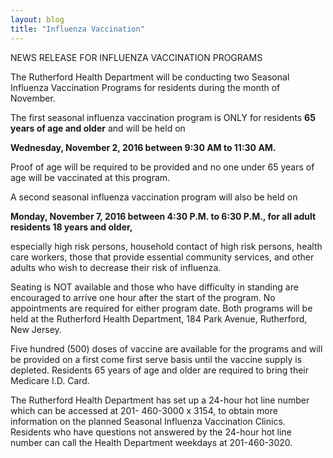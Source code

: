 ```yaml
---
layout: blog
title: "Influenza Vaccination"
---
```


NEWS RELEASE FOR INFLUENZA VACCINATION PROGRAMS

The Rutherford Health Department will be conducting two Seasonal Influenza Vaccination Programs for residents during the month of November.

The first seasonal influenza vaccination program is ONLY for residents **65 years of age and older** and will be held on

**Wednesday, November 2, 2016 between 9:30 AM to 11:30 AM.** 

Proof of age will be required to be provided and no one under 65 years of age will be vaccinated at this program.

A second seasonal influenza vaccination program will also be held on 

**Monday, November 7, 2016 between 4:30 P.M. to 6:30 P.M., for all adult residents 18 years and older,**

especially high risk persons, household contact of high risk persons, health care workers, those that provide essential community services, and other adults who wish to decrease their risk of influenza.

Seating is NOT available and those who have difficulty in standing are encouraged to arrive one hour after the start of the program. No appointments are required for either program date. Both programs will be held at the Rutherford Health Department, 184 Park Avenue, Rutherford, New Jersey.

Five hundred (500) doses of vaccine are available for the programs and will be provided on a first come first serve basis until the vaccine supply is depleted. Residents 65 years of age and older are required to bring their Medicare I.D. Card.

The Rutherford Health Department has set up a 24-hour hot line number which can be accessed at 201- 460-3000 x 3154, to obtain more information on the planned Seasonal Influenza Vaccination Clinics. Residents who have questions not answered by the 24-hour hot line number can call the Health Department weekdays at 201-460-3020.
